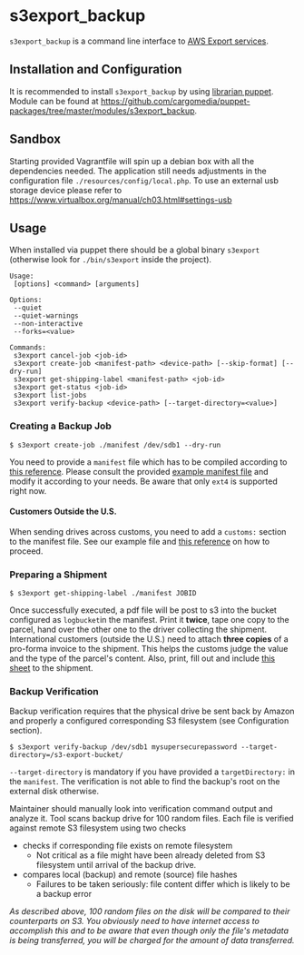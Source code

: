 s3export_backup
===============

`s3export_backup` is a command line interface to [AWS Export services](http://aws.amazon.com/importexport/).

Installation and Configuration
------------------------------
It is recommended to install `s3export_backup` by using [librarian puppet](https://github.com/rodjek/librarian-puppet). Module can be found at https://github.com/cargomedia/puppet-packages/tree/master/modules/s3export_backup.


Sandbox
-------
Starting provided Vagrantfile will spin up a debian box with all the dependencies needed.
The application still needs adjustments in the configuration file `./resources/config/local.php`.
To use an external usb storage device please refer to https://www.virtualbox.org/manual/ch03.html#settings-usb

Usage
-----
When installed via puppet there should be a global binary `s3export` (otherwise look for `./bin/s3export` inside the project).
```
Usage:
 [options] <command> [arguments]

Options:
 --quiet
 --quiet-warnings
 --non-interactive
 --forks=<value>

Commands:
 s3export cancel-job <job-id>
 s3export create-job <manifest-path> <device-path> [--skip-format] [--dry-run]
 s3export get-shipping-label <manifest-path> <job-id>
 s3export get-status <job-id>
 s3export list-jobs
 s3export verify-backup <device-path> [--target-directory=<value>]
```

### Creating a Backup Job

```
$ s3export create-job ./manifest /dev/sdb1 --dry-run
```

You need to provide a `manifest` file which has to be compiled according to [this reference](http://docs.aws.amazon.com/AWSImportExport/latest/DG/ManifestFileRef_Export.html).
Please consult the provided [example manifest file](https://github.com/tomaszdurka/s3export_backup/blob/master/manifest) and modify it according to your needs. Be aware that only `ext4` is supported right now.

#### Customers Outside the U.S.
When sending drives across customs, you need to add a `customs:` section to the manifest file. See our example file and [this reference](http://docs.aws.amazon.com/AWSImportExport/latest/DG/ManifestFileRef_international.html) on how to proceed.

### Preparing a Shipment

```
$ s3export get-shipping-label ./manifest JOBID
```

Once successfully executed, a pdf file will be post to s3 into the bucket configured as `logbucket`in the manifest. Print it **twice**, tape one copy to the parcel, hand over the other one to the driver collecting the shipment.
International customers (outside the U.S.) need to attach **three copies** of a pro-forma invoice to the shipment. This helps the customs judge the value and the type of the parcel's content.
Also, print, fill out and include [this sheet](http://s3.amazonaws.com/awsimportexport/AWS_Import_Export_Packing_Slip.pdf) to the shipment.

### Backup Verification

Backup verification requires that the physical drive be sent back by Amazon and properly a configured corresponding S3 filesystem (see Configuration section).

```
$ s3export verify-backup /dev/sdb1 mysupersecurepassword --target-directory=/s3-export-bucket/
```
`--target-directory` is mandatory if you have provided a `targetDirectory:` in the `manifest`. The verification is not able to find the backup's root on the external disk otherwise.

Maintainer should manually look into verification command output and analyze it.
Tool scans backup drive for 100 random files. Each file is verified against remote S3 filesystem using two checks
- checks if corresponding file exists on remote filesystem
  - Not critical as a file might have been already deleted from S3 filesystem until arrival of the backup drive.
- compares local (backup) and remote (source) file hashes
  - Failures to be taken seriously: file content differ which is likely to be a backup error

*As described above, 100 random files on the disk will be compared to their counterparts on S3. You obviously need to have internet access to accomplish this and to be aware that even though only the file's metadata is being transferred, you will be charged for the amount of data transferred.*
